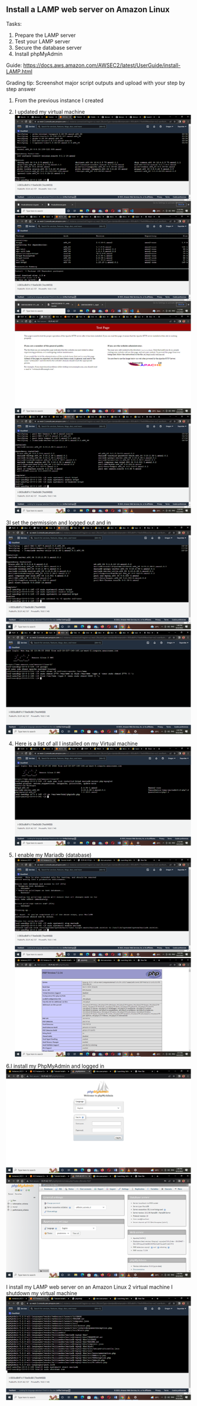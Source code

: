 ## Install a LAMP web server on Amazon Linux

Tasks:

1. Prepare the LAMP server
2. Test your LAMP server
3. Secure the database server
4. Install phpMyAdmin


Guide: https://docs.aws.amazon.com/AWSEC2/latest/UserGuide/install-LAMP.html

Grading tip:  Screenshot major script outputs and upload with your step by step answer

1. From the previous instance I created

2. I updated my virtual machine
![](../Screenshots/virtual%20machine%20updated.png)
![](../Screenshots/httpd%20installed%20.png)
![](../Screenshots/apache2%20tested.png)
![](../Screenshots/httpd%20enabled.png)

3I set the permission and logged out and in
![](../Screenshots/Permission%20set.png)
![](../Screenshots/logging%20out%20and%20back%20in.png)

4. Here is a list of all I  installed on my Virtual machine
![](../Screenshots/list%20.png)

5. I enable my Mariadb (database)
![](../Screenshots/mariadb%20%20stopped%20and%20enable.png)
![](../Screenshots/Php.png)

6.I install my PhpMyAdmin and logged in
![](../Screenshots/php-admin.png)
![](../Screenshots/logged-in.png)

I install my LAMP web server on an Amazon Linux 2 virtual machine
I shutdown my virtual machine
![](../Screenshots/shutdown.png)

